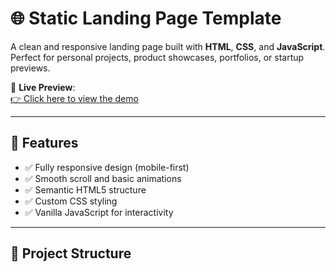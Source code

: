 # 🌐 Static Landing Page Template

A clean and responsive landing page built with **HTML**, **CSS**, and **JavaScript**.  
Perfect for personal projects, product showcases, portfolios, or startup previews.

🔗 **Live Preview**:  
[👉 Click here to view the demo](https://fauregalliard.github.io/Static-Landing-Page-template/)

---

## 🚀 Features

- ✅ Fully responsive design (mobile-first)
- ✅ Smooth scroll and basic animations
- ✅ Semantic HTML5 structure
- ✅ Custom CSS styling
- ✅ Vanilla JavaScript for interactivity

---

## 📂 Project Structure

